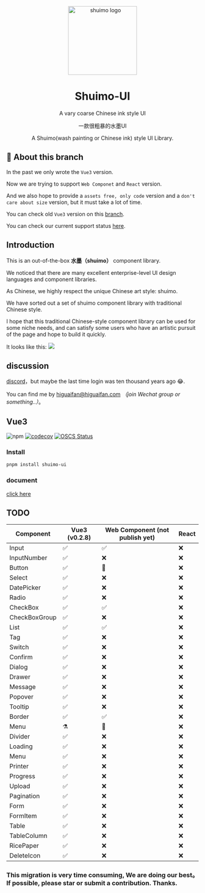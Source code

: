 <p align="center">
  <a href="https://shuimo.janghood.com" target="_blank" rel="noopener noreferrer">
    <img width="180" src="https://raw.githubusercontent.com/janghood/shuimo-ui/master/icons/logo.svg" 
        alt="shuimo logo">
  </a>
</p>
<h1 align="center">Shuimo-UI</h1>

<p align="center">A vary coarse Chinese ink style UI</p>
<p align="center">一款很粗暴的水墨UI</p>

<p align="center">A Shuimo(wash painting or Chinese ink) style UI Library.</p>

## 🚧 About this branch

In the past we only wrote the `Vue3` version.

Now we are trying to support `Web Componet` and `React` version.

And we also hope to provide a `assets free, only code` version and a `don't care about size` version,
but it must take a lot of time.

You can check old `Vue3` version on this [branch](https://github.com/janghood/shuimo-ui/tree/vue).

You can check our current support status [here](https://github.com/janghood/shuimo-ui/tree/main#TODO).

## Introduction

This is an out-of-the-box **水墨（shuimo）** component library.

We noticed that there are many excellent enterprise-level UI design languages and component libraries.

As Chinese, we highly respect the unique Chinese art style: shuimo.

We have sorted out a set of shuimo component library with traditional Chinese style.

I hope that this traditional Chinese-style component library can be used for some niche needs, and can satisfy some
users who have an artistic pursuit of the page and hope to build it quickly.

It looks like this:
<img src="https://github.com/janghood/shuimo-ui/blob/main/assets/img/example.png?raw=true">


## discussion

[discord](https://discord.gg/xy3BenWvYj)，but maybe the last time login was ten thousand years ago 😂.

You can find me by <a href="mailto:higuaifan@higuaifan.com">higuaifan@higuaifan.com</a>  _（join Wechat group or something..）_。

## Vue3

![npm](https://img.shields.io/npm/v/shuimo-ui?color=%23c50315&style=flat-square)
[![codecov](https://codecov.io/gh/janghood/shuimo-ui/branch/master/graph/badge.svg?token=JYTSFCTMZD)](https://codecov.io/gh/janghood/shuimo-ui)
[![OSCS Status](https://www.oscs1024.com/platform/badge/janghood/shuimo-ui.svg?size=small)](https://www.oscs1024.com/project/janghood/shuimo-ui?ref=badge_small)

### Install

```bash
pnpm install shuimo-ui
```
### document

[click here](https://shuimo.janghood.com)

## TODO

| Component     | Vue3 (v0.2.8) | Web Component (not publish yet) | React |
|---------------|---------------|---------------------------------|-------|
| Input         | ✅             | ✅                               | ❌     |
| InputNumber   | ✅             | ❌                               | ❌     |
| Button        | ✅             | 🚧                              | ❌     |
| Select        | ✅             | ❌                               | ❌     |
| DatePicker    | ✅             | ❌                               | ❌     |
| Radio         | ✅             | ❌                               | ❌     |
| CheckBox      | ✅             | ✅                               | ❌     |
| CheckBoxGroup | ✅             | ❌                               | ❌     |
| List          | ✅             | ✅                               | ❌     |
| Tag           | ✅             | ❌                               | ❌     |
| Switch        | ✅             | ❌                               | ❌     |
| Confirm       | ✅             | ❌                               | ❌     |
| Dialog        | ✅             | ❌                               | ❌     |
| Drawer        | ✅             | ❌                               | ❌     |
| Message       | ✅             | ❌                               | ❌     |
| Popover       | ✅             | ❌                               | ❌     |
| Tooltip       | ✅             | ❌                               | ❌     |
| Border        | ✅             | ✅                               | ❌     |
| Menu          | ⚗️            | 🚧️                             | ❌     |
| Divider       | ✅             | ❌                               | ❌     |
| Loading       | ✅             | ❌                               | ❌     |
| Menu          | ✅             | ❌                               | ❌     |
| Printer       | ✅             | ❌                               | ❌     |
| Progress      | ✅             | ❌                               | ❌     |
| Upload        | ✅             | ❌                               | ❌     |
| Pagination    | ✅             | ❌                               | ❌     |
| Form          | ✅             | ❌                               | ❌     |
| FormItem      | ✅             | ❌                               | ❌     |
| Table         | ✅             | ❌                               | ❌     |
| TableColumn   | ✅             | ❌                               | ❌     |
| RicePaper     | ✅             | ❌                               | ❌     |
| DeleteIcon    | ✅             | ❌                               | ❌     |

### This migration is very time consuming, We are doing our best。If possible, please star or submit a contribution. Thanks.
